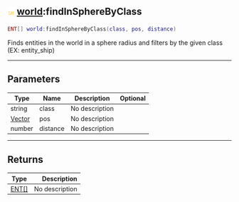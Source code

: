 ## ![shared](../../.gitbook/assets/shared.png) [world](world):findInSphereByClass

```lua
ENT[] world:findInSphereByClass(class, pos, distance)
```

Finds entities in the world in a sphere radius and filters by the given class (EX: entity_ship)

------
## Parameters

| Type   | Name | Description | Optional |
| ------ | ---- | ----------- | -------: |
| string | class | No description |  |
| [Vector](vector) | pos | No description |  |
| number | distance | No description |  |


------
## Returns

| Type   | Description |
| ------ | ----------: |
| [ENT[]](ent[]) | No description |

